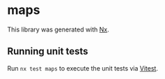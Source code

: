 # maps

This library was generated with [Nx](https://nx.dev).

## Running unit tests

Run `nx test maps` to execute the unit tests via [Vitest](https://vitest.dev/).
